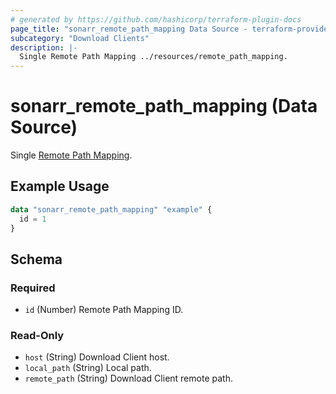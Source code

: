 ```yaml
---
# generated by https://github.com/hashicorp/terraform-plugin-docs
page_title: "sonarr_remote_path_mapping Data Source - terraform-provider-sonarr"
subcategory: "Download Clients"
description: |-
  Single Remote Path Mapping ../resources/remote_path_mapping.
---
```


# sonarr_remote_path_mapping (Data Source)

<!-- subcategory:Download Clients -->
Single [Remote Path Mapping](../resources/remote_path_mapping).

## Example Usage

```terraform
data "sonarr_remote_path_mapping" "example" {
  id = 1
}
```

<!-- schema generated by tfplugindocs -->
## Schema

### Required

- `id` (Number) Remote Path Mapping ID.

### Read-Only

- `host` (String) Download Client host.
- `local_path` (String) Local path.
- `remote_path` (String) Download Client remote path.
